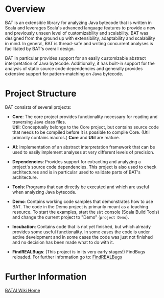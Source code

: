 # Overview
BAT is an extensible library for analyzing Java bytecode that is written in Scala and leverages Scala's advanced language features to provide a new and previously unseen level of customizability and scalability. BAT was designed from the ground up
with extensibility, adaptability and scalability in mind. In general, BAT is thread-safe and writing concurrent analyses is facilitated by BAT's overall design.

BAT in particular provides support for an easily customizable abstract interpretation of Java bytecode. Additionally, it has built-in support for the analysis of static source code dependencies and generally provides extensive support for pattern-matching on Java bytecode. 

# Project Structure
BAT consists of several projects:

* **Core**: The core project provides functionality necessary for reading and traversing Java class files.  
**Util**: Conceptually belongs to the Core project, but contains source code that needs to be compiled before it is possible to 
compile Core. (Util primarily contains macros.) 
**Core** and **Util** are mature. 

* **AI**: Implementation of an abstract interpretation framework that can be used to easily implement analyses at very different levels of precision. 

* **Dependencies**: Provides support for extracting and analyzing a project's source code dependencies. This project is also used to check architectures and
is in particular used to validate parts of BAT's architecture.

* **Tools**: Programs that can directly be executed and which are useful when analyzing Java bytecode.

* **Demo**: Contains working code samples that demonstrates how to use BAT. The code in the Demo project is primarily meant as a teaching resource. To start the examples, start the `sbt` console (Scala Build Tools) and change the current project to "Demo" (`project Demo`).
	
* **Incubation**: Contains code that is not yet finished, but which already provides some useful functionality. In some cases the code is under active development and in some cases the code was just not finished and no decision has been made what to do with it.

* **FindREALBugs**: (This project is in its very early stages!) FindBugs reloaded. For further information go to: [FindREALBugs](https://bitbucket.org/delors/bat/wiki/FindREALBugs)

# Further Information #
[BATAI Wiki Home](https://bitbucket.org/delors/bat/wiki/Home)
 